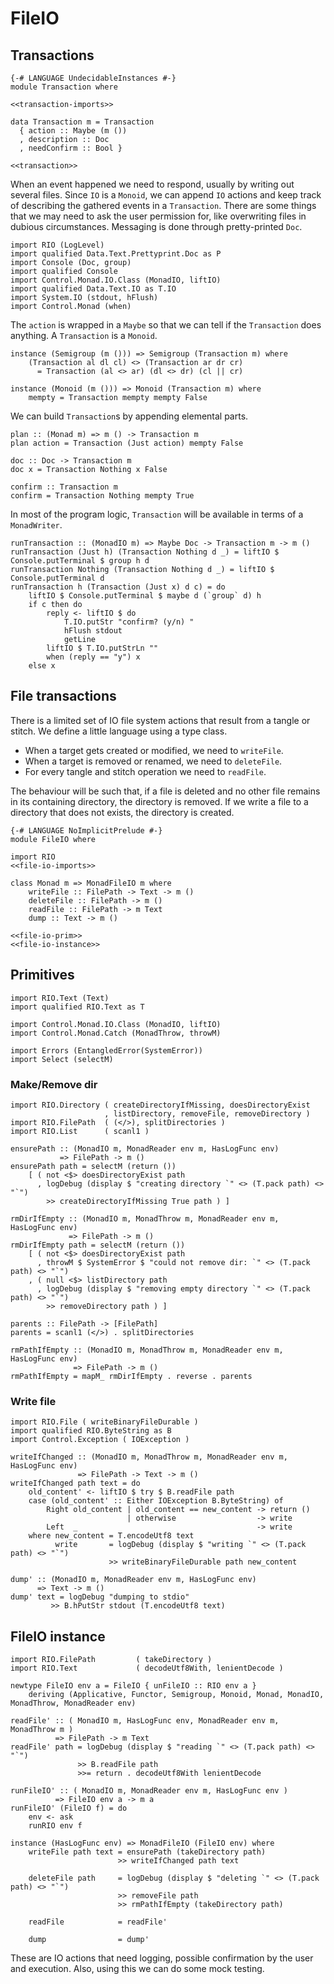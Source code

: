 # FileIO

## Transactions

``` {.haskell file=src/Transaction.hs}
{-# LANGUAGE UndecidableInstances #-}
module Transaction where

<<transaction-imports>>

data Transaction m = Transaction
  { action :: Maybe (m ())
  , description :: Doc
  , needConfirm :: Bool }

<<transaction>>
```

When an event happened we need to respond, usually by writing out several files. Since `IO` is a `Monoid`, we can append `IO` actions and keep track of describing the gathered events in a `Transaction`. There are some things that we may need to ask the user permission for, like overwriting files in dubious circumstances. Messaging is done through pretty-printed `Doc`.

``` {.haskell #transaction-imports}
import RIO (LogLevel)
import qualified Data.Text.Prettyprint.Doc as P
import Console (Doc, group)
import qualified Console
import Control.Monad.IO.Class (MonadIO, liftIO)
import qualified Data.Text.IO as T.IO
import System.IO (stdout, hFlush)
import Control.Monad (when)
```

The `action` is wrapped in a `Maybe` so that we can tell if the `Transaction` does anything. A `Transaction` is a `Monoid`.

``` {.haskell #transaction}
instance (Semigroup (m ())) => Semigroup (Transaction m) where
    (Transaction al dl cl) <> (Transaction ar dr cr)
      = Transaction (al <> ar) (dl <> dr) (cl || cr)

instance (Monoid (m ())) => Monoid (Transaction m) where
    mempty = Transaction mempty mempty False
```

We can build `Transaction`s by appending elemental parts.

``` {.haskell #transaction}
plan :: (Monad m) => m () -> Transaction m
plan action = Transaction (Just action) mempty False

doc :: Doc -> Transaction m
doc x = Transaction Nothing x False

confirm :: Transaction m
confirm = Transaction Nothing mempty True
```

In most of the program logic, `Transaction` will be available in terms of a `MonadWriter`.

``` {.haskell #transaction}
runTransaction :: (MonadIO m) => Maybe Doc -> Transaction m -> m ()
runTransaction (Just h) (Transaction Nothing d _) = liftIO $ Console.putTerminal $ group h d
runTransaction Nothing (Transaction Nothing d _) = liftIO $ Console.putTerminal d
runTransaction h (Transaction (Just x) d c) = do
    liftIO $ Console.putTerminal $ maybe d (`group` d) h
    if c then do
        reply <- liftIO $ do
            T.IO.putStr "confirm? (y/n) "
            hFlush stdout
            getLine
        liftIO $ T.IO.putStrLn ""
        when (reply == "y") x
    else x
```

## File transactions

There is a limited set of IO file system actions that result from a tangle or stitch. We define a little language using a type class.

- When a target gets created or modified, we need to `writeFile`.
- When a target is removed or renamed, we need to `deleteFile`.
- For every tangle and stitch operation we need to `readFile`.

The behaviour will be such that, if a file is deleted and no other file remains in its containing directory, the directory is removed. If we write a file to a directory that does not exists, the directory is created.

``` {.haskell file=src/FileIO.hs}
{-# LANGUAGE NoImplicitPrelude #-}
module FileIO where

import RIO
<<file-io-imports>>

class Monad m => MonadFileIO m where
    writeFile :: FilePath -> Text -> m ()
    deleteFile :: FilePath -> m ()
    readFile :: FilePath -> m Text
    dump :: Text -> m ()

<<file-io-prim>>
<<file-io-instance>>
```

## Primitives

``` {.haskell #file-io-imports}
import RIO.Text (Text)
import qualified RIO.Text as T

import Control.Monad.IO.Class (MonadIO, liftIO)
import Control.Monad.Catch (MonadThrow, throwM)

import Errors (EntangledError(SystemError))
import Select (selectM)
```

### Make/Remove dir

``` {.haskell #file-io-imports}
import RIO.Directory ( createDirectoryIfMissing, doesDirectoryExist
                     , listDirectory, removeFile, removeDirectory )
import RIO.FilePath  ( (</>), splitDirectories )
import RIO.List      ( scanl1 )
```

``` {.haskell #file-io-prim}
ensurePath :: (MonadIO m, MonadReader env m, HasLogFunc env)
           => FilePath -> m ()
ensurePath path = selectM (return ())
    [ ( not <$> doesDirectoryExist path
      , logDebug (display $ "creating directory `" <> (T.pack path) <> "`")
        >> createDirectoryIfMissing True path ) ]
```

``` {.haskell #file-io-prim}
rmDirIfEmpty :: (MonadIO m, MonadThrow m, MonadReader env m, HasLogFunc env)
             => FilePath -> m ()
rmDirIfEmpty path = selectM (return ())
    [ ( not <$> doesDirectoryExist path
      , throwM $ SystemError $ "could not remove dir: `" <> (T.pack path) <> "`")
    , ( null <$> listDirectory path
      , logDebug (display $ "removing empty directory `" <> (T.pack path) <> "`")
        >> removeDirectory path ) ]

parents :: FilePath -> [FilePath]
parents = scanl1 (</>) . splitDirectories

rmPathIfEmpty :: (MonadIO m, MonadThrow m, MonadReader env m, HasLogFunc env)
              => FilePath -> m ()
rmPathIfEmpty = mapM_ rmDirIfEmpty . reverse . parents
```

### Write file

``` {.haskell #file-io-imports}
import RIO.File ( writeBinaryFileDurable )
import qualified RIO.ByteString as B
import Control.Exception ( IOException )
```

``` {.haskell #file-io-prim}
writeIfChanged :: (MonadIO m, MonadThrow m, MonadReader env m, HasLogFunc env)
               => FilePath -> Text -> m ()
writeIfChanged path text = do
    old_content' <- liftIO $ try $ B.readFile path
    case (old_content' :: Either IOException B.ByteString) of
        Right old_content | old_content == new_content -> return ()
                          | otherwise                  -> write
        Left  _                                        -> write
    where new_content = T.encodeUtf8 text
          write       = logDebug (display $ "writing `" <> (T.pack path) <> "`")
                      >> writeBinaryFileDurable path new_content

dump' :: (MonadIO m, MonadReader env m, HasLogFunc env)
      => Text -> m ()
dump' text = logDebug "dumping to stdio"
         >> B.hPutStr stdout (T.encodeUtf8 text)
```

## FileIO instance

``` {.haskell #file-io-imports}
import RIO.FilePath         ( takeDirectory )
import RIO.Text             ( decodeUtf8With, lenientDecode )
```

``` {.haskell #file-io-instance}
newtype FileIO env a = FileIO { unFileIO :: RIO env a }
    deriving (Applicative, Functor, Semigroup, Monoid, Monad, MonadIO, MonadThrow, MonadReader env)

readFile' :: ( MonadIO m, HasLogFunc env, MonadReader env m, MonadThrow m )
          => FilePath -> m Text
readFile' path = logDebug (display $ "reading `" <> (T.pack path) <> "`")
               >> B.readFile path
               >>= return . decodeUtf8With lenientDecode

runFileIO' :: ( MonadIO m, MonadReader env m, HasLogFunc env )
          => FileIO env a -> m a
runFileIO' (FileIO f) = do
    env <- ask
    runRIO env f

instance (HasLogFunc env) => MonadFileIO (FileIO env) where
    writeFile path text = ensurePath (takeDirectory path)
                        >> writeIfChanged path text

    deleteFile path     = logDebug (display $ "deleting `" <> (T.pack path) <> "`")
                        >> removeFile path
                        >> rmPathIfEmpty (takeDirectory path)

    readFile            = readFile'

    dump                = dump'
```

These are IO actions that need logging, possible confirmation by the user and execution. Also, using this we can do some mock testing.
